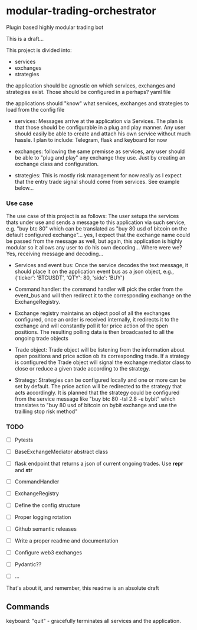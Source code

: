 # modular-trading-orchestrator
Plugin based highly modular trading bot

This is a draft...

This project is divided into:
- services
- exchanges
- strategies

the application should be agnostic on which services, exchanges and strategies exist.
Those should be configured in a perhaps? yaml file

the applications should "know" what services, exchanges and strategies to load from the config file

- services: Messages arrive at the application via Services. The plan is that those should be configurable in a plug and play manner. Any user should easily be able to create and attach his own service without much hassle.
I plan to include: Telegram, flask and keyboard for now

- exchanges: following the same premisse as services, any user should be able to "plug and play" any exchange they use. Just by creating an exchange class and configuration.

- strategies: This is mostly risk management for now really as I expect that the entry trade signal should come from services. See example below...

### Use case

The use case of this project is as follows:
The user setups the services thats under use and sends a message to this application via such service, e.g. "buy btc 80" which can be translated as "buy 80 usd of bitcoin on the default configured exchange"... yes, I expect that the exchange name could be passed from the message as well, but again, this application is highly modular so it allows any user to do his own decoding...
Where were we? Yes, receiving message and decoding... 

- Services and event bus: Once the service decodes the text message, it should place it on the application event bus as a json object, e.g., {'ticker': 'BTCUSDT', 'QTY': 80, 'side': 'BUY'}

- Command handler: the command handler will pick the order from the event_bus and will then redirect it to the corresponding exchange on the ExchangeRegistry.

- Exchange registry maintains an object pool of all the exchanges configured, once an order is received internally, it redirects it to the exchange and will constantly poll it for price action of the open positions. The resulting polling data is then broadcasted to all the ongoing trade objects

- Trade object: Trade object will be listening from the information about open positions and price action ob its corresponding trade. If a strategy is configured the Trade object will signal the exchange mediator class to close or reduce a given trade according to the strategy.

- Strategy: Strategies can be configured locally and one or more can be set by default. The price action will be redirected to the strategy that acts accordingly. It is planned that the strategy could be configured from the service message like "buy btc 80 -tsl 2.8 -e bybit" which translates to "buy 80 usd of bitcoin on bybit exchange and use the trailling stop risk method"


### TODO

- [ ] Pytests
- [ ] BaseExchangeMediator abstract class
- [ ] flask endpoint that returns a json of current ongoing trades. Use __repr__ and __str__
- [ ] CommandHandler
- [ ] ExchangeRegistry
- [ ] Define the config structure

- [ ] Proper logging rotation
- [ ] Github semantic releases
- [ ] Write a proper readme and documentation
- [ ] Configure web3 exchanges
- [ ] Pydantic??
- [ ] ...


That's about it, and remember, this readme is an absolute draft

## Commands

keyboard: "quit" - gracefully terminates all services and the application.